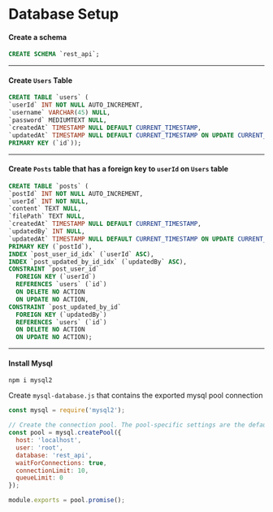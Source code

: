 # Database Setup

#### Create a schema
  ```sql
  CREATE SCHEMA `rest_api`;
  ```


<hr>

#### Create `Users` Table

  ```sql
  CREATE TABLE `users` (
  `userId` INT NOT NULL AUTO_INCREMENT,
  `username` VARCHAR(45) NULL,
  `password` MEDIUMTEXT NULL,
  `createdAt` TIMESTAMP NULL DEFAULT CURRENT_TIMESTAMP,
  `updatedAt` TIMESTAMP NULL DEFAULT CURRENT_TIMESTAMP ON UPDATE CURRENT_TIMESTAMP,
  PRIMARY KEY (`id`));
  ```

<hr>

#### Create `Posts` table that has a foreign key to `userId` on `Users` table

  ```sql
  CREATE TABLE `posts` (
  `postId` INT NOT NULL AUTO_INCREMENT,
  `userId` INT NOT NULL,
  `content` TEXT NULL,
  `filePath` TEXT NULL,
  `createdAt` TIMESTAMP NULL DEFAULT CURRENT_TIMESTAMP,
  `updatedBy` INT NULL,
  `updatedAt` TIMESTAMP NULL DEFAULT CURRENT_TIMESTAMP ON UPDATE CURRENT_TIMESTAMP,
  PRIMARY KEY (`postId`),
  INDEX `post_user_id_idx` (`userId` ASC),
  INDEX `post_updated_by_id_idx` (`updatedBy` ASC),
  CONSTRAINT `post_user_id`
    FOREIGN KEY (`userId`)
    REFERENCES `users` (`id`)
    ON DELETE NO ACTION
    ON UPDATE NO ACTION,
  CONSTRAINT `post_updated_by_id`
    FOREIGN KEY (`updatedBy`)
    REFERENCES `users` (`id`)
    ON DELETE NO ACTION
    ON UPDATE NO ACTION);
  ```
  
<hr>

#### Install Mysql
  ```console
  npm i mysql2
  ```
  
  Create `mysql-database.js` that contains the exported mysql pool connection
  ```javascript
  const mysql = require('mysql2');

  // Create the connection pool. The pool-specific settings are the defaults
  const pool = mysql.createPool({
    host: 'localhost',
    user: 'root',
    database: 'rest_api',
    waitForConnections: true,
    connectionLimit: 10,
    queueLimit: 0
  });

  module.exports = pool.promise();
  ```
